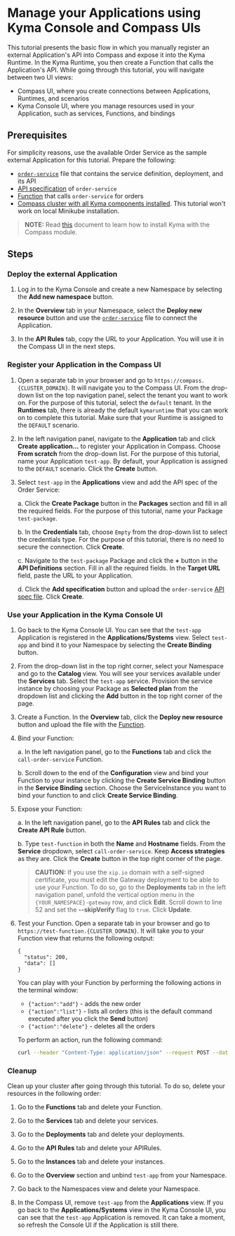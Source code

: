 # Manage your Applications using Kyma Console and Compass UIs

This tutorial presents the basic flow in which you manually register an external Application's API into Compass and expose it into the Kyma Runtime. In the Kyma Runtime, you then create a Function that calls the Application's API. While going through this tutorial, you will navigate between two UI views:

- Compass UI, where you create connections between Applications, Runtimes, and scenarios
- Kyma Console UI, where you manage resources used in your Application, such as services, Functions, and bindings

## Prerequisites

For simplicity reasons, use the available Order Service as the sample external Application for this tutorial. Prepare the following:

- [`order-service`](./assets/order-service.yaml) file that contains the service definition, deployment, and its API
- [API specification](./assets/order-service-api-spec.yaml) of `order-service`
- [Function](./assets/function.yaml) that calls `order-service` for orders
- [Compass cluster with all Kyma components installed](./04-01-installation.md#single-cluster-with-compass-and-runtime-agent). This tutorial won't work on local Minikube installation.

>**NOTE:** Read [this](./04-01-installation.md) document to learn how to install Kyma with the Compass module.

## Steps

### Deploy the external Application

1. Log in to the Kyma Console and create a new Namespace by selecting the **Add new namespace** button.

2. In the **Overview** tab in your Namespace, select the **Deploy new resource** button and use the [`order-service`](./assets/order-service.yaml) file to connect the Application.

3. In the **API Rules** tab, copy the URL to your Application. You will use it in the Compass UI in the next steps.

### Register your Application in the Compass UI

1. Open a separate tab in your browser and go to `https://compass.{CLUSTER_DOMAIN}`. It will navigate you to the Compass UI. From the drop-down list on the top navigation panel, select the tenant you want to work on. For the purpose of this tutorial, select the `default` tenant. In the **Runtimes** tab, there is already the default `kymaruntime` that you can work on to complete this tutorial. Make sure that your Runtime is assigned to the `DEFAULT` scenario.

2. In the left navigation panel, navigate to the **Application** tab and click **Create application...** to register your Application in Compass. Choose **From scratch** from the drop-down list. For the purpose of this tutorial, name your Application `test-app`. By default, your Application is assigned to the `DEFAULT` scenario. Click the **Create** button.

3. Select `test-app` in the **Applications** view and add the API spec of the Order Service:

    a. Click the **Create Package** button in the **Packages** section and fill in all the required fields. For the purpose of this tutorial, name your Package `test-package`.

    b. In the **Credentials** tab, choose `Empty` from the drop-down list to select the credentials type. For the purpose of this tutorial, there is no need to secure the connection. Click **Create**.

    c. Navigate to the `test-package` Package and click the **+** button in the **API Definitions** section. Fill in all the required fields. In the **Target URL** field, paste the URL to your Application.

    d. Click the **Add specification** button and upload the `order-service` [API spec file](./assets/order-service-api-spec.yaml). Click **Create**.


### Use your Application in the Kyma Console UI

1. Go back to the Kyma Console UI. You can see that the `test-app` Application is registered in the **Applications/Systems** view. Select `test-app` and bind it to your Namespace by selecting the **Create Binding** button.

2. From the drop-down list in the top right corner, select your Namespace and go to the **Catalog** view. You will see your services available under the **Services** tab. Select the `test-app` service. Provision the service instance by choosing your Package as **Selected plan** from the dropdown list and clicking the **Add** button in the top right corner of the page.

3. Create a Function. In the **Overview** tab, click the **Deploy new resource** button and upload the file with the [Function](./assets/function.yaml).

4. Bind your Function:

    a. In the left navigation panel, go to the **Functions** tab and click the `call-order-service` Function.

    b. Scroll down to the end of the **Configuration** view and bind your Function to your instance by clicking the **Create Service Binding** button in the **Service Binding** section. Choose the ServiceInstance you want to bind your function to and click **Create Service Binding**.

5. Expose your Function:

    a. In the left navigation panel, go to the **API Rules** tab and click the **Create API Rule** button.

    b. Type `test-function` in both the **Name** and **Hostname** fields. From the **Service** dropdown, select `call-order-service`. Keep **Access strategies** as they are. Click the **Create** button in the top right corner of the page.

    >**CAUTION:** If you use the `xip.io` domain with a self-signed certificate, you must edit the Gateway deployment to be able to use your Function. To do so, go to the **Deployments** tab in the left navigation panel, unfold the vertical option menu in the `{YOUR_NAMESPACE}-gateway` row, and click **Edit**. Scroll down to line 52 and set the **--skipVerify** flag to `true`. Click **Update**.

6. Test your Function. Open a separate tab in your browser and go to `https://test-function.{CLUSTER_DOMAIN}`. It will take you to your Function view that returns the following output:

    ```
    {
      "status": 200,
      "data": []
    }
    ```

    You can play with your Function by performing the following actions in the terminal window:

    - `{"action":"add"}` - adds the new order
    - `{"action":"list"}` - lists all orders (this is the default command executed after you click the **Send** button)
    - `{"action":"delete"}` - deletes all the orders

    To perform an action, run the following command:

    ```bash
    curl --header "Content-Type: application/json" --request POST --data '{SELECTED_ACTION}' https://test-function.{CLUSTER_DOMAIN}
    ```

### Cleanup

Clean up your cluster after going through this tutorial. To do so, delete your resources in the following order:

1. Go to the **Functions** tab and delete your Function.

2. Go to the **Services** tab and delete your services.

3. Go to the **Deployments** tab and delete your deployments.

4. Go to the **API Rules** tab and delete your APIRules.

5. Go to the **Instances** tab and delete your instances.

6. Go to the **Overview** section and unbind `test-app` from your Namespace.

7. Go back to the Namespaces view and delete your Namespace.

8. In the Compass UI, remove `test-app` from the **Applications** view. If you go back to the **Applications/Systems** view in the Kyma Console UI, you can see that the `test-app` Application is removed. It can take a moment, so refresh the Console UI if the Application is still there.
